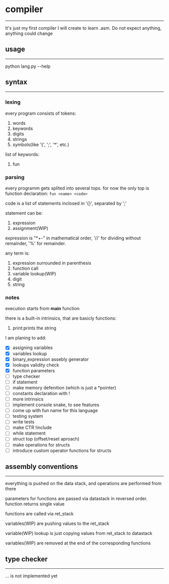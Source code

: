 # compiler
---
It's just my first compiler I will create to learn .asm.
Do not expect anything, anything could change
## usage
---
python lang.py --help
## syntax
---
### lexing
every program consists of tokens:
1. words
1. keywords
1. digits
1. strings
1. symbols(like '{', ';', '*', etc.)

list of keywords:
1. fun
### parsing
every programm gets splited into several tops.
for now the only top is function declaration: 
`fun <name> <code>`

code is a list of statements inclosed in '{}', separated by ';'

statement can be:
1. expression
1. assignment(WIP)

expression is 
"*+-" in mathematical order,
'//' for dividing without remainder,
 '%' for remainder.

any term is:
1. expression surrounded in parenthesis
1. function call
1. variable lookup(WIP)
1. digit
1. string
### notes
execution starts from **main** function	

there is a built-in intrinsics, that are basicly functions:
1. print:prints the string

I am planing to add:
- [x] assigning variables
- [x] variables lookup
- [x] binary_expression assebly generator
- [x] lookups validity check
- [x] function parameters
- [ ] type checker
- [ ] if statement
- [ ] make memory defenition (which is just a *pointer)
- [ ] constants declaration with !
- [ ] more intrinsics
- [ ] implement console snake, to see features
- [ ] come up with fun name for this language
- [ ] testing system
- [ ] write tests
- [ ] make CTR !include
- [ ] while  statement
- [ ] struct top (offset/reset aproach) 
- [ ] make operations for structs
- [ ] introduce custom operator functions for structs
## assembly conventions
---
everything is pushed on the data stack, and operations are performed from there

parameters for functions are passed via datastack in reversed order.
function returns single value

functions are called via ret_stack

variables(WIP) are pushing values to the ret_stack

variable(WIP) lookup is just copying values from ret_stack to datastack

variables(WIP) are removed at the end of the corresponding functions
## type checker
---
... is not implemented yet
